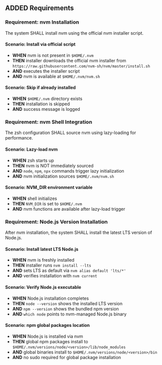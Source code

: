## ADDED Requirements

### Requirement: nvm Installation

The system SHALL install nvm using the official nvm installer script.

#### Scenario: Install via official script
- **WHEN** nvm is not present in `$HOME/.nvm`
- **THEN** installer downloads the official nvm installer from `https://raw.githubusercontent.com/nvm-sh/nvm/master/install.sh`
- **AND** executes the installer script
- **AND** nvm is available at `$HOME/.nvm/nvm.sh`

#### Scenario: Skip if already installed
- **WHEN** `$HOME/.nvm` directory exists
- **THEN** installation is skipped
- **AND** success message is logged

### Requirement: nvm Shell Integration

The zsh configuration SHALL source nvm using lazy-loading for performance.

#### Scenario: Lazy-load nvm
- **WHEN** zsh starts up
- **THEN** nvm is NOT immediately sourced
- **AND** `node`, `npm`, `npx` commands trigger lazy initialization
- **AND** nvm initialization sources `$HOME/.nvm/nvm.sh`

#### Scenario: NVM_DIR environment variable
- **WHEN** shell initializes
- **THEN** `NVM_DIR` is set to `$HOME/.nvm`
- **AND** nvm functions are available after lazy-load trigger

### Requirement: Node.js Version Installation

After nvm installation, the system SHALL install the latest LTS version of Node.js.

#### Scenario: Install latest LTS Node.js
- **WHEN** nvm is freshly installed
- **THEN** installer runs `nvm install --lts`
- **AND** sets LTS as default via `nvm alias default 'lts/*'`
- **AND** verifies installation with `nvm current`

#### Scenario: Verify Node.js executable
- **WHEN** Node.js installation completes
- **THEN** `node --version` shows the installed LTS version
- **AND** `npm --version` shows the bundled npm version
- **AND** `which node` points to nvm-managed Node.js binary

#### Scenario: npm global packages location
- **WHEN** Node.js is installed via nvm
- **THEN** global npm packages install to `$HOME/.nvm/versions/node/<version>/lib/node_modules`
- **AND** global binaries install to `$HOME/.nvm/versions/node/<version>/bin`
- **AND** no sudo required for global package installation
